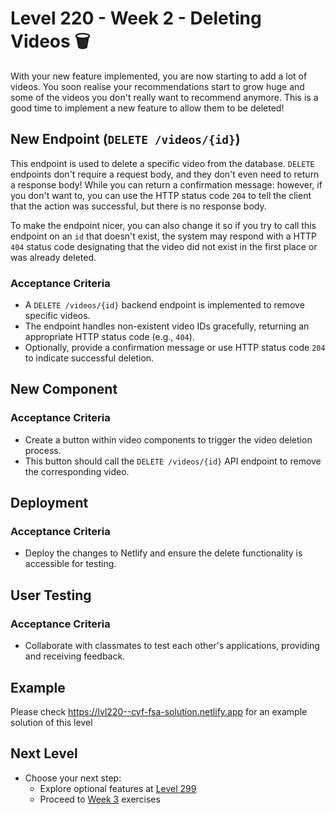 # Level 220 - Week 2 - Deleting Videos 🗑️

With your new feature implemented, you are now starting to add a lot of videos. You soon realise your recommendations start to grow huge and some of the videos you don't really want to recommend anymore. This is a good time to implement a new feature to allow them to be deleted!

## New Endpoint (`DELETE /videos/{id}`)

This endpoint is used to delete a specific video from the database. `DELETE` endpoints don't require a request body, and they don't even need to return a response body! While you can return a confirmation message: however, if you don't want to, you can use the HTTP status code `204` to tell the client that the action was successful, but there is no response body.

To make the endpoint nicer, you can also change it so if you try to call this endpoint on an `id` that doesn't exist, the system may respond with a HTTP `404` status code designating that the video did not exist in the first place or was already deleted.

### Acceptance Criteria

- A `DELETE /videos/{id}` backend endpoint is implemented to remove specific videos.
- The endpoint handles non-existent video IDs gracefully, returning an appropriate HTTP status code (e.g., `404`).
- Optionally, provide a confirmation message or use HTTP status code `204` to indicate successful deletion.

## New Component

### Acceptance Criteria

- Create a button within video components to trigger the video deletion process.
- This button should call the `DELETE /videos/{id}` API endpoint to remove the corresponding video.

## Deployment

### Acceptance Criteria

- Deploy the changes to Netlify and ensure the delete functionality is accessible for testing.

## User Testing

### Acceptance Criteria

- Collaborate with classmates to test each other's applications, providing and receiving feedback.

## Example

Please check https://lvl220--cyf-fsa-solution.netlify.app for an example solution of this level

## Next Level

- Choose your next step:
  - Explore optional features at [Level 299](./299.md)
  - Proceed to [Week 3](./300.md) exercises
